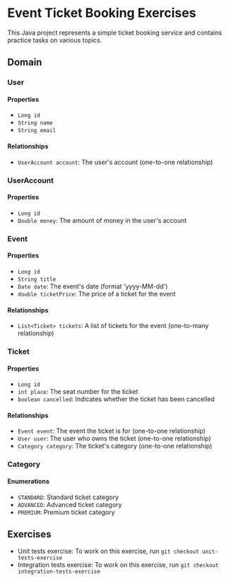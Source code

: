 # Event Ticket Booking Exercises

This Java project represents a simple ticket booking service and contains practice tasks on various topics.

## Domain

### User
#### Properties
- `Long id`
- `String name`
- `String email`
#### Relationships
- `UserAccount account`: The user's account (one-to-one relationship)

### UserAccount
#### Properties
- `Long id`
- `Double money`: The amount of money in the user's account

### Event
#### Properties
- `Long id`
- `String title`
- `Date date`: The event's date (format 'yyyy-MM-dd')
- `double ticketPrice`: The price of a ticket for the event
#### Relationships
- `List<Ticket> tickets`: A list of tickets for the event (one-to-many relationship)

### Ticket
#### Properties
- `Long id`
- `int place`: The seat number for the ticket
- `boolean cancelled`: Indicates whether the ticket has been cancelled
#### Relationships
- `Event event`: The event the ticket is for (one-to-one relationship)
- `User user`: The user who owns the ticket (one-to-one relationship)
- `Category category`: The ticket's category (one-to-one relationship)

### Category
#### Enumerations
- `STANDARD`: Standard ticket category
- `ADVANCED`: Advanced ticket category
- `PREMIUM`: Premium ticket category

## Exercises
- Unit tests exercise: To work on this exercise, run `git checkout unit-tests-exercise`
- Integration tests exercise: To work on this exercise, run `git checkout integration-tests-exercise`